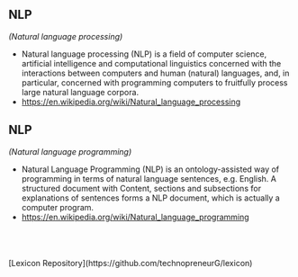 
## **NLP**

*(Natural language processing)*

* Natural language processing (NLP) is a field of computer science, artificial intelligence and computational linguistics concerned with the interactions between computers and human (natural) languages, and, in particular, concerned with programming computers to fruitfully process large natural language corpora.
* <https://en.wikipedia.org/wiki/Natural_language_processing>

## **NLP**

*(Natural language programming)*

* Natural Language Programming (NLP) is an ontology-assisted way of programming in terms of natural language sentences, e.g. English. A structured document with Content, sections and subsections for explanations of sentences forms a NLP document, which is actually a computer program.
* <https://en.wikipedia.org/wiki/Natural_language_programming>


</br>
</br>
</br>
[Lexicon Repository](https://github.com/technopreneurG/lexicon)
